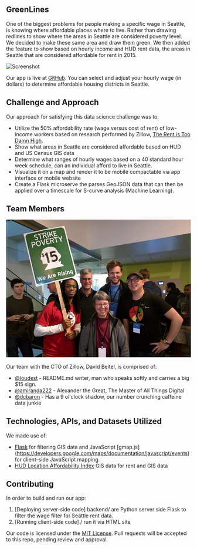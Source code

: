 ## GreenLines

One of the biggest problems for people making a specific wage in Seattle, is knowing where affordable places where to live.  Rather than drawing redlines to show where the areas in Seattle are considered poverty level.  We decided to make these same area and draw them green.  We then added the feature to show based on hourly income and HUD rent data, the areas in Seattle that are considered affordable for rent in 2015.

![Screenshot](imgs/screenshot.png)

Our app is live at [GitHub](http://openseattle.org/greenlines/). You can select and adjust your hourly wage (in dollars) to determine affordable housing districts in Seattle.

## Challenge and Approach

Our approach for satisfying this data science challenge was to:

- Utilize the 50% affordability rate (wage versus cost of rent) of low-income workers based on research performed by Zillow, [The Rent is Too Damn High](http://www.zillow.com/research/rent-affordability-2013q4-6681/). 
- Show what areas in Seattle are considered affordable based on HUD and US Census GIS data
- Determine what ranges of hourly wages based on a 40 standard hour week schedule, can an individual afford to live in Seattle.
- Visualize it on a map and render it to be mobile compactable via app interface or mobile website 
- Create a Flask microserve the parses GeoJSON data that can then be applied over a timescale for S-curve analysis (Machine Learning).

## Team Members

![Team](imgs/team.jpg)

Our team with the CTO of Zillow, David Beitel, is comprised of:

- [@loudest](https://github.com/loudest) - README.md writer, man who speaks softly and carries a big $15 sign. 
- [@amiranda222](https://github.com/amiranda222) - Alexander the Great, The Master of All Things Digital
- [@dcbaron](http://github.com/dcbaron) - Has a 9 ol'clock shadow, our number crunching caffeine data junkie

## Technologies, APIs, and Datasets Utilized

We made use of:
- [Flask](http://flask.pocoo.org/) for filtering GIS data and JavaScript [gmap.js] (https://developers.google.com/maps/documentation/javascript/events) for client-side JavaScript mapping.
- [HUD Location Affordability Index](http://zillowhack.hud.opendata.arcgis.com/datasets/27b53ea69f98474eb002ac3b9c6b51eb_0) GIS data for rent and GIS data

## Contributing

In order to build and run our app:

1. [Deploying server-side code] backend/ are Python server side Flask to filter the wage filter for Seattle rent data.
2. [Running client-side code] / run it via HTML site 

Our code is licensed under the [MIT License](LICENSE.md). Pull requests will be accepted to this repo, pending review and approval.
